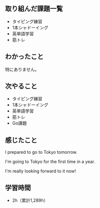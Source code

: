 ## 取り組んだ課題一覧
- タイピング練習
- 1本シャドーイング
- 英単語学習
- 筋トレ
## わかったこと
特にありません。
## 次やること
- タイピング練習
- 1本シャドーイング
- 英単語学習
- 筋トレ
- Go課題
## 感じたこと
I prepared to go to Tokyo tomorrow.

I'm going to Tokyo for the first time in a year.

I'm really looking forward to it now!

## 学習時間
- 2h（累計1,289h）